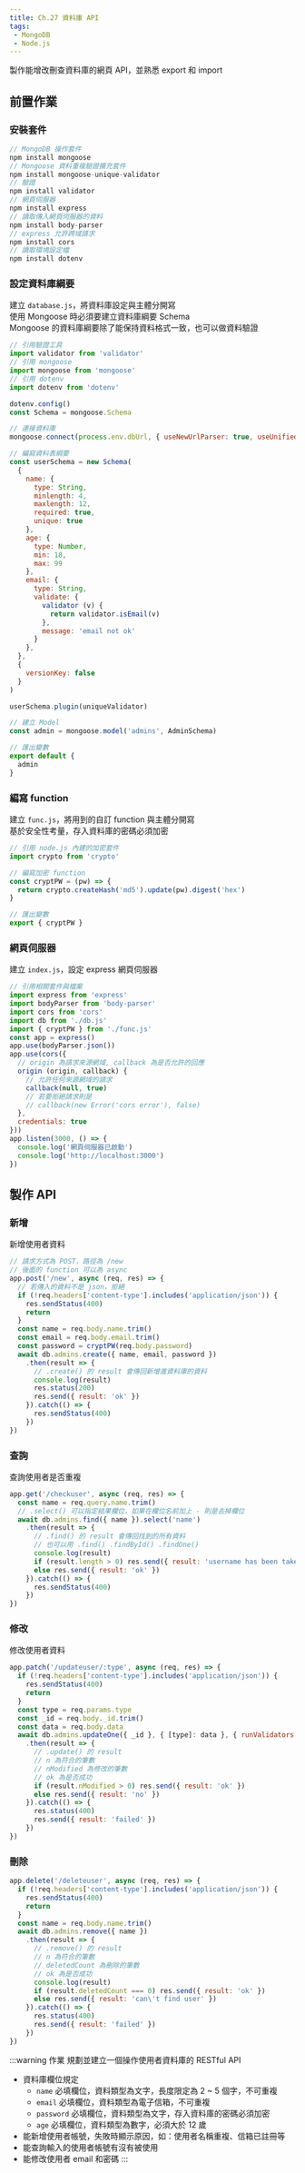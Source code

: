 ```yaml
--- 
title: Ch.27 資料庫 API
tags:
 - MongoDB
 - Node.js
---
```

製作能增改刪查資料庫的網頁 API，並熟悉 export 和 import
<!-- more -->

## 前置作業
### 安裝套件
  ```js
  // MongoDB 操作套件
  npm install mongoose
  // Mongoose 資料重複驗證擴充套件
  npm install mongoose-unique-validator
  // 驗證
  npm install validator
  // 網頁伺服器
  npm install express
  // 讀取傳入網頁伺服器的資料
  npm install body-parser
  // express 允許跨域請求
  npm install cors
  // 讀取環境設定檔
  npm install dotenv
  ```

### 設定資料庫綱要
建立 `database.js`，將資料庫設定與主體分開寫  
使用 Mongoose 時必須要建立資料庫綱要 Schema  
Mongoose 的資料庫綱要除了能保持資料格式一致，也可以做資料驗證  
```js
// 引用驗證工具
import validator from 'validator'
// 引用 mongoose
import mongoose from 'mongoose'
// 引用 dotenv
import dotenv from 'dotenv'

dotenv.config()
const Schema = mongoose.Schema

// 連接資料庫
mongoose.connect(process.env.dbUrl, { useNewUrlParser: true, useUnifiedTopology: true })

// 編寫資料表綱要
const userSchema = new Schema(
  {
    name: { 
      type: String, 
      minlength: 4, 
      maxlength: 12, 
      required: true,
      unique: true
    },
    age: {
      type: Number,
      min: 18,
      max: 99
    },
    email: {
      type: String,
      validate: {
        validator (v) {
          return validator.isEmail(v)
        },
        message: 'email not ok'
      }
    },
  }, 
  {
    versionKey: false
  }
)

userSchema.plugin(uniqueValidator)

// 建立 Model
const admin = mongoose.model('admins', AdminSchema)

// 匯出變數
export default {
  admin
}
```

### 編寫 function
建立 `func.js`，將用到的自訂 function 與主體分開寫  
基於安全性考量，存入資料庫的密碼必須加密
```js
// 引用 node.js 內建的加密套件
import crypto from 'crypto'

// 編寫加密 function
const cryptPW = (pw) => {
  return crypto.createHash('md5').update(pw).digest('hex')
}

// 匯出變數
export { cryptPW }
```

### 網頁伺服器
建立 `index.js`，設定 express 網頁伺服器
```js
// 引用相關套件與檔案
import express from 'express'
import bodyParser from 'body-parser'
import cors from 'cors'
import db from './db.js'
import { cryptPW } from './func.js'
const app = express()
app.use(bodyParser.json())
app.use(cors({
  // origin 為請求來源網域, callback 為是否允許的回應
  origin (origin, callback) {
    // 允許任何來源網域的請求
    callback(null, true)
    // 若要拒絕請求則是
    // callback(new Error('cors error'), false)
  },
  credentials: true
}))
app.listen(3000, () => {
  console.log('網頁伺服器已啟動')
  console.log('http://localhost:3000')
})
```

## 製作 API
### 新增
新增使用者資料  
```js
// 請求方式為 POST，路徑為 /new
// 後面的 function 可以為 async
app.post('/new', async (req, res) => {
  // 若傳入的資料不是 json，拒絕
  if (!req.headers['content-type'].includes('application/json')) {
    res.sendStatus(400)
    return
  }
  const name = req.body.name.trim()
  const email = req.body.email.trim()
  const password = cryptPW(req.body.password)
  await db.admins.create({ name, email, password })
    .then(result => {
      // .create() 的 result 會傳回新增進資料庫的資料
      console.log(result)
      res.status(200)
      res.send({ result: 'ok' })
    }).catch(() => {
      res.sendStatus(400)
    })
})
```

### 查詢
查詢使用者是否重複  
```js
app.get('/checkuser', async (req, res) => {
  const name = req.query.name.trim()
  // .select() 可以指定結果欄位，如果在欄位名前加上 - 則是去掉欄位
  await db.admins.find({ name }).select('name')
    .then(result => {
      // .find() 的 result 會傳回找到的所有資料
      // 也可以用 .find() .findById() .findOne()
      console.log(result)
      if (result.length > 0) res.send({ result: 'username has been taken' })
      else res.send({ result: 'ok' })
    }).catch(() => {
      res.sendStatus(400)
    })
})
```

### 修改
修改使用者資料  
```js
app.patch('/updateuser/:type', async (req, res) => {
  if (!req.headers['content-type'].includes('application/json')) {
    res.sendStatus(400)
    return
  }
  const type = req.params.type
  const _id = req.body._id.trim()
  const data = req.body.data
  await db.admins.updateOne({ _id }, { [type]: data }, { runValidators: true })
    .then(result => {
      // .update() 的 result
      // n 為符合的筆數
      // nModified 為修改的筆數 
      // ok 為是否成功
      if (result.nModified > 0) res.send({ result: 'ok' })
      else res.send({ result: 'no' })
    }).catch(() => {
      res.status(400)
      res.send({ result: 'failed' })
    })
})
```

### 刪除
```js
app.delete('/deleteuser', async (req, res) => {
  if (!req.headers['content-type'].includes('application/json')) {
    res.sendStatus(400)
    return
  }
  const name = req.body.name.trim()
  await db.admins.remove({ name })
    .then(result => {
      // .remove() 的 result
      // n 為符合的筆數
      // deletedCount 為刪除的筆數 
      // ok 為是否成功
      console.log(result)
      if (result.deletedCount === 0) res.send({ result: 'ok' })
      else res.send({ result: 'can\'t find user' })
    }).catch(() => {
      res.status(400)
      res.send({ result: 'failed' })
    })
})
```

:::warning 作業
規劃並建立一個操作使用者資料庫的 RESTful API
- 資料庫欄位規定
  - `name` 必填欄位，資料類型為文字，長度限定為 2 ~ 5 個字，不可重複
  - `email` 必填欄位，資料類型為電子信箱，不可重複
  - `password` 必填欄位，資料類型為文字，存入資料庫的密碼必須加密
  - `age` 必填欄位，資料類型為數字，必須大於 12 歲
- 能新增使用者帳號，失敗時顯示原因，如：使用者名稱重複、信箱已註冊等
- 能查詢輸入的使用者帳號有沒有被使用
- 能修改使用者 email 和密碼
:::
